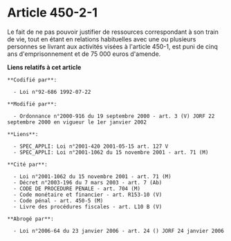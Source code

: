 # Article 450-2-1

Le fait de ne pas pouvoir justifier de ressources correspondant à son train de vie, tout en étant en relations habituelles
avec une ou plusieurs personnes se livrant aux activités visées à l'article 450-1, est puni de cinq ans d'emprisonnement et
de 75 000 euros d'amende.

**Liens relatifs à cet article**

	**Codifié par**:

	  - Loi n°92-686 1992-07-22

	**Modifié par**:

	  - Ordonnance n°2000-916 du 19 septembre 2000 - art. 3 (V) JORF 22 septembre 2000 en vigueur le 1er janvier 2002

	**Liens**:

	  - SPEC_APPLI: Loi n°2001-420 2001-05-15 art. 127 V
	  - SPEC_APPLI: Loi n°2001-1062 du 15 novembre 2001 - art. 71 (M)

	**Cité par**:

	  - Loi n°2001-1062 du 15 novembre 2001 - art. 71 (M)
	  - Décret n°2003-196 du 7 mars 2003 - art. 7 (Ab)
	  - CODE DE PROCEDURE PENALE - art. 704 (M)
	  - Code monétaire et financier - art. R153-10 (V)
	  - Code pénal - art. 450-5 (M)
	  - Livre des procédures fiscales - art. L10 B (V)

	**Abrogé par**:

	  - Loi n°2006-64 du 23 janvier 2006 - art. 24 () JORF 24 janvier 2006
